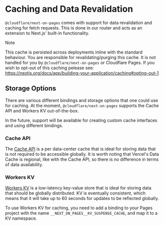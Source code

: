 # Caching and Data Revalidation

`@cloudflare/next-on-pages` comes with support for data revalidation and caching for fetch requests. This is done in our router and acts as an extension to Next.js' built-in functionality.

> [!NOTE]
> This cache is persisted across deployments inline with the standard behaviour. You are responsible for revalidating/purging this cache. It is not handled for you by `@cloudflare/next-on-pages` or Cloudflare Pages.
> If you wish to opt-out of this caching pelease see: https://nextjs.org/docs/app/building-your-application/caching#opting-out-1

## Storage Options

There are various different bindings and storage options that one could use for caching. At the moment, `@cloudflare/next-on-pages` supports the Cache API and Workers KV out-of-the-box.

In the future, support will be available for creating custom cache interfaces and using different bindings.

### Cache API

The [Cache API](https://developers.cloudflare.com/workers/runtime-apis/cache/) is a per data-center cache that is ideal for storing data that is not required to be accessible globally. It is worth noting that Vercel's Data Cache is regional, like with the Cache API, so there is no difference in terms of data availability.

### Workers KV

[Workers KV](https://developers.cloudflare.com/kv/) is a low-latency key-value store that is ideal for storing data that should be globally distributed. KV is eventually consistent, which means that it will take up to 60 seconds for updates to be reflected globally.

To use Workers KV for caching, you need to add a binding to your Pages project with the name `__NEXT_ON_PAGES__KV_SUSPENSE_CACHE`, and map it to a KV namespace.

